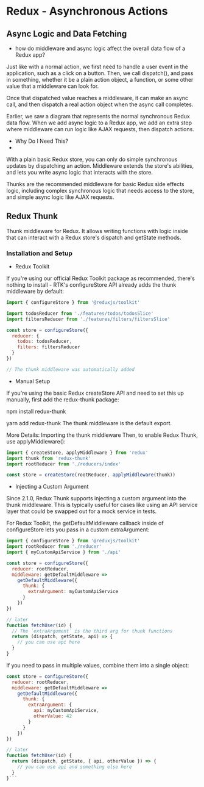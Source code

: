 # Redux - Asynchronous Actions

## Async Logic and Data Fetching

- how do middleware and async logic affect the overall data flow of a Redux app?

Just like with a normal action, we first need to handle a user event in the application, such as a click on a button. Then, we call dispatch(), and pass in something, whether it be a plain action object, a function, or some other value that a middleware can look for.

Once that dispatched value reaches a middleware, it can make an async call, and then dispatch a real action object when the async call completes.

Earlier, we saw a diagram that represents the normal synchronous Redux data flow. When we add async logic to a Redux app, we add an extra step where middleware can run logic like AJAX requests, then dispatch actions.

- Why Do I Need This?
- 
With a plain basic Redux store, you can only do simple synchronous updates by dispatching an action. Middleware extends the store's abilities, and lets you write async logic that interacts with the store.

Thunks are the recommended middleware for basic Redux side effects logic, including complex synchronous logic that needs access to the store, and simple async logic like AJAX requests.

## Redux Thunk
Thunk middleware for Redux. It allows writing functions with logic inside that can interact with a Redux store's dispatch and getState methods.

### Installation and Setup

- Redux Toolkit

If you're using our official Redux Toolkit package as recommended, there's nothing to install - RTK's configureStore API already adds the thunk middleware by default:
```js
import { configureStore } from '@reduxjs/toolkit'

import todosReducer from './features/todos/todosSlice'
import filtersReducer from './features/filters/filtersSlice'

const store = configureStore({
  reducer: {
    todos: todosReducer,
    filters: filtersReducer
  }
})

// The thunk middleware was automatically added
```

- Manual Setup

If you're using the basic Redux createStore API and need to set this up manually, first add the redux-thunk package:

npm install redux-thunk

yarn add redux-thunk
The thunk middleware is the default export.

More Details: Importing the thunk middleware
Then, to enable Redux Thunk, use applyMiddleware():
```js
import { createStore, applyMiddleware } from 'redux'
import thunk from 'redux-thunk'
import rootReducer from './reducers/index'

const store = createStore(rootReducer, applyMiddleware(thunk))
```
- Injecting a Custom Argument

Since 2.1.0, Redux Thunk supports injecting a custom argument into the thunk middleware. This is typically useful for cases like using an API service layer that could be swapped out for a mock service in tests.

For Redux Toolkit, the getDefaultMiddleware callback inside of configureStore lets you pass in a custom extraArgument:

```js 
import { configureStore } from '@reduxjs/toolkit'
import rootReducer from './reducer'
import { myCustomApiService } from './api'

const store = configureStore({
  reducer: rootReducer,
  middleware: getDefaultMiddleware =>
    getDefaultMiddleware({
      thunk: {
        extraArgument: myCustomApiService
      }
    })
})

// later
function fetchUser(id) {
  // The `extraArgument` is the third arg for thunk functions
  return (dispatch, getState, api) => {
    // you can use api here
  }
}
```
If you need to pass in multiple values, combine them into a single object:
```js
const store = configureStore({
  reducer: rootReducer,
  middleware: getDefaultMiddleware =>
    getDefaultMiddleware({
      thunk: {
        extraArgument: {
          api: myCustomApiService,
          otherValue: 42
        }
      }
    })
})

// later
function fetchUser(id) {
  return (dispatch, getState, { api, otherValue }) => {
    // you can use api and something else here
  }
}```

